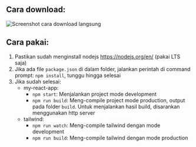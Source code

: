 ## Cara download:
![Screenshot cara download langsung](https://i.imgur.com/7v1EYqx.png)

## Cara pakai:
1. Pastikan sudah menginstall nodejs https://nodejs.org/en/ (pakai LTS saja)
2. Jika ada file `package.json` di dalam folder, jalankan perintah di command prompt: `npm install`, tunggu hingga selesai
3. Jika sudah selesai:
    - my-react-app: 
        - `npm start`: Menjalankan project mode development
        - `npm run build`: Meng-compile project mode production, output pada folder `build`. Untuk menjalankan hasil build, disarankan menggunakan http server
    - tailwind: 
        - `npm run watch`: Meng-compile tailwind dengan mode development
        - `npm run build`: Meng-compile tailwind dengan mode production